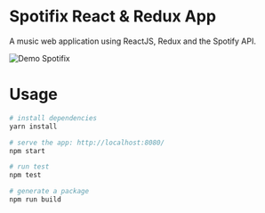 # Spotifix React & Redux App
A music web application using ReactJS, Redux and the Spotify API.

![Demo Spotifix](https://raw.githubusercontent.com/alvarobrito/spotifix/master/spotifix_demo.gif)

# Usage

``` bash
# install dependencies
yarn install

# serve the app: http://localhost:8080/
npm start

# run test
npm test

# generate a package
npm run build
```
